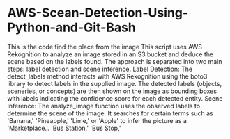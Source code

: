 # AWS-Scean-Detection-Using-Python-and-Git-Bash
This is the code find the place from the image
This script uses AWS Rekognition to analyze an image stored in an S3 bucket and deduce the scene based on the labels found. The approach is separated into two main steps: label detection and scene inference. Label Detection: The detect_labels method interacts with AWS Rekognition using the boto3 library to detect labels in the supplied image. The detected labels (objects, sceneries, or concepts) are then shown on the image as bounding boxes with labels indicating the confidence score for each detected entity. Scene Inference: The analyze_image function uses the observed labels to determine the scene of the image. It searches for certain terms such as 'Banana,' 'Pineapple,' 'Lime,' or 'Apple' to infer the picture as a 'Marketplace.'. 'Bus Station,' 'Bus Stop,'
